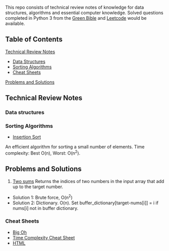 This repo consists of technical review notes of knowledge for data structures, algorithms and essential computer knowledge. Solved questions completed in Python 3 from the [Green Bible](https://www.amazon.com/Cracking-Coding-Interview-Programming-Questions/dp/0984782850/ref=sr_1_1?ie=UTF8&qid=1505751073&sr=8-1&keywords=crack+the+coding+interview) and [Leetcode](http://www.leetcode.com) would be available.

## Table of Contents 
[Technical Review Notes](#Techinical_Review_Notes)
  - [Data Structures](#Data_Structure)
  - [Sorting Algorithms](#Sorting_Algorithms)
  - [Cheat Sheets](#Cheat_Sheets)
  
[Problems and Solutions](#Problems_and_Solutions)


<a name="Techinical_Review_Notes"></a>
## Technical Review Notes

<a name="Data_Structure"></a>
### Data structures

<a name="Sorting_Algorithms"></a>
### Sorting Algorithms
* [Insertion Sort](https://github.com/amandazhuyilan/Castro-Street/blob/master/InsertionSort.py)

An efficient algorithm for sorting a small number of elements. Time complexity: Best O(n), Worst: O(n<sup>2</sup>).

<a name="Problems_and_Solutions"></a>
## Problems and Solutions
1. [Two sums](https://github.com/amandazhuyilan/Castro-Street/blob/master/twoSums.py)
Returns the indices of two numbers in the input array that add up to the target number.

* Solution 1: Brute force, O(n<sup>2</sup>) 
* Solution 2: Dictionary. O(n). Set buffer_dictionary[target-nums[i]] = i if nums[i] not in buffer dictionary.  


<a name= "Cheat_Sheets"></a>
### Cheat Sheets
  - [Big Oh](http://bigocheatsheet.com/)
  - [Time Complexity Cheat Sheet](https://www.packtpub.com/sites/default/files/downloads/4874OS_Appendix_Big_O_Cheat_Sheet.pdf)
  - [HTML](http://www.simplehtmlguide.com/cheatsheet.php)
